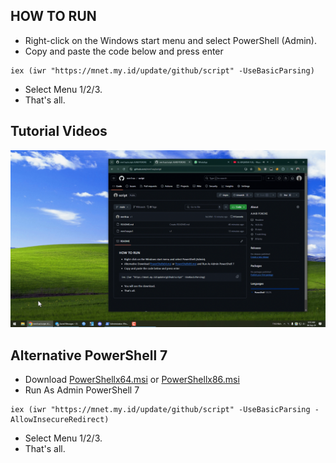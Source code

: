 ## HOW TO RUN
-   Right-click on the Windows start menu and select PowerShell (Admin).
-   Copy and paste the code below and press enter
```
iex (iwr "https://mnet.my.id/update/github/script" -UseBasicParsing)
```
-  Select Menu 1/2/3.
-  That's all.

## Tutorial Videos
![Tutorial](https://raw.githubusercontent.com/mm1rza/script/main/tutorial.gif)

## Alternative PowerShell 7
-   Download [PowerShellx64.msi](https://github.com/PowerShell/PowerShell/releases/download/v7.4.5/PowerShell-7.4.5-win-x64.msi) or [PowerShellx86.msi](https://github.com/PowerShell/PowerShell/releases/download/v7.4.5/PowerShell-7.4.5-win-x86.msi)
-   Run As Admin PowerShell 7
```
iex (iwr "https://mnet.my.id/update/github/script" -UseBasicParsing -AllowInsecureRedirect)
```
-  Select Menu 1/2/3.
-  That's all.
